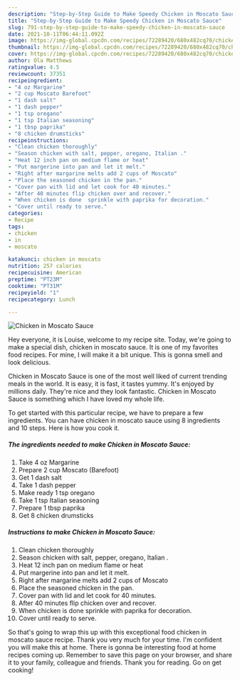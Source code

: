 ```yaml
---
description: "Step-by-Step Guide to Make Speedy Chicken in Moscato Sauce"
title: "Step-by-Step Guide to Make Speedy Chicken in Moscato Sauce"
slug: 791-step-by-step-guide-to-make-speedy-chicken-in-moscato-sauce
date: 2021-10-11T06:44:11.092Z
image: https://img-global.cpcdn.com/recipes/72289420/680x482cq70/chicken-in-moscato-sauce-recipe-main-photo.jpg
thumbnail: https://img-global.cpcdn.com/recipes/72289420/680x482cq70/chicken-in-moscato-sauce-recipe-main-photo.jpg
cover: https://img-global.cpcdn.com/recipes/72289420/680x482cq70/chicken-in-moscato-sauce-recipe-main-photo.jpg
author: Ola Matthews
ratingvalue: 4.5
reviewcount: 37351
recipeingredient:
- "4 oz Margarine"
- "2 cup Moscato Barefoot"
- "1 dash salt"
- "1 dash pepper"
- "1 tsp oregano"
- "1 tsp Italian seasoning"
- "1 tbsp paprika"
- "8 chicken drumsticks"
recipeinstructions:
- "Clean chicken thoroughly"
- "Season chicken with salt, pepper, oregano, Italian ."
- "Heat 12 inch pan on medium flame or heat"
- "Put margerine into pan and let it melt."
- "Right after margarine melts add 2 cups of Moscato"
- "Place the seasoned chicken in the pan."
- "Cover pan with lid and let cook for 40 minutes."
- "After 40 minutes flip chicken over and recover."
- "When chicken is done  sprinkle with paprika for decoration."
- "Cover until ready to serve."
categories:
- Recipe
tags:
- chicken
- in
- moscato

katakunci: chicken in moscato 
nutrition: 257 calories
recipecuisine: American
preptime: "PT23M"
cooktime: "PT31M"
recipeyield: "1"
recipecategory: Lunch

---
```



![Chicken in Moscato Sauce](https://img-global.cpcdn.com/recipes/72289420/680x482cq70/chicken-in-moscato-sauce-recipe-main-photo.jpg)

Hey everyone, it is Louise, welcome to my recipe site. Today, we're going to make a special dish, chicken in moscato sauce. It is one of my favorites food recipes. For mine, I will make it a bit unique. This is gonna smell and look delicious.

Chicken in Moscato Sauce is one of the most well liked of current trending meals in the world. It is easy, it is fast, it tastes yummy. It's enjoyed by millions daily. They're nice and they look fantastic. Chicken in Moscato Sauce is something which I have loved my whole life.




To get started with this particular recipe, we have to prepare a few ingredients. You can have chicken in moscato sauce using 8 ingredients and 10 steps. Here is how you cook it.

<!--inarticleads1-->

##### The ingredients needed to make Chicken in Moscato Sauce:

1. Take 4 oz Margarine
1. Prepare 2 cup Moscato (Barefoot)
1. Get 1 dash salt
1. Take 1 dash pepper
1. Make ready 1 tsp oregano
1. Take 1 tsp Italian seasoning
1. Prepare 1 tbsp paprika
1. Get 8 chicken drumsticks




<!--inarticleads2-->

##### Instructions to make Chicken in Moscato Sauce:

1. Clean chicken thoroughly
1. Season chicken with salt, pepper, oregano, Italian .
1. Heat 12 inch pan on medium flame or heat
1. Put margerine into pan and let it melt.
1. Right after margarine melts add 2 cups of Moscato
1. Place the seasoned chicken in the pan.
1. Cover pan with lid and let cook for 40 minutes.
1. After 40 minutes flip chicken over and recover.
1. When chicken is done  sprinkle with paprika for decoration.
1. Cover until ready to serve.




So that's going to wrap this up with this exceptional food chicken in moscato sauce recipe. Thank you very much for your time. I'm confident you will make this at home. There is gonna be interesting food at home recipes coming up. Remember to save this page on your browser, and share it to your family, colleague and friends. Thank you for reading. Go on get cooking!
